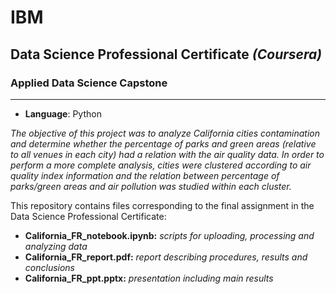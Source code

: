 # IBM 
## Data Science Professional Certificate _(Coursera)_
### Applied Data Science Capstone
_________________________________________
- **Language**: Python

_The objective of this project was to analyze California cities contamination and determine whether the percentage of parks and green areas (relative to all venues in each city) had a relation with the air quality data. In order to perform a more complete analysis, cities were clustered according to air quality index information and the relation between percentage of parks/green areas and air pollution was studied within each cluster._

This repository contains files corresponding to the final assignment in the Data Science Professional Certificate:

- **California_FR_notebook.ipynb:** _scripts for uploading, processing and analyzing data_
- **California_FR_report.pdf:** _report describing procedures, results and conclusions_
- **California_FR_ppt.pptx:** _presentation including main results_
  
